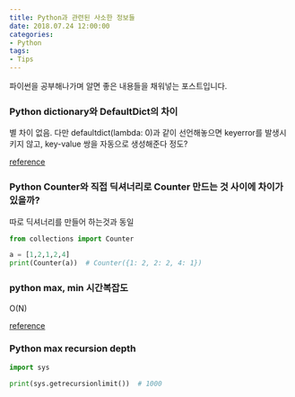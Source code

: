 ```yaml
---
title: Python과 관련된 사소한 정보들
date: 2018.07.24 12:00:00
categories:
- Python
tags:
- Tips
---
```


파이썬을 공부해나가며 알면 좋은 내용들을 채워넣는 포스트입니다.


### Python dictionary와 DefaultDict의 차이

별 차이 없음. 다만 defaultdict(lambda: 0)과 같이 선언해놓으면 keyerror를 발생시키지 않고, key-value 쌍을 자동으로 생성해준다 정도?

[reference](http://khanrc.tistory.com/entry/PyCon-%EC%9C%84%EB%8C%80%ED%95%9C-dict-%EC%9D%B4%ED%95%B4%ED%95%98%EA%B3%A0-%EC%82%AC%EC%9A%A9%ED%95%98%EA%B8%B0)

### Python Counter와 직접 딕셔너리로 Counter 만드는 것 사이에 차이가 있을까?

따로 딕셔너리를 만들어 하는것과 동일

```python
from collections import Counter

a = [1,2,1,2,4]
print(Counter(a))  # Counter({1: 2, 2: 2, 4: 1})
```

### python max, min 시간복잡도

O(N)

[reference](https://wayhome25.github.io/python/2017/06/14/time-complexity/)

### Python max recursion depth

```python
import sys

print(sys.getrecursionlimit())  # 1000
```
